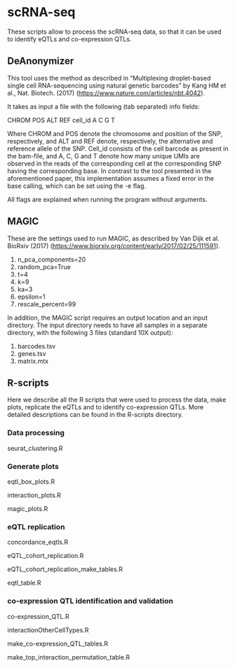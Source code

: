 # scRNA-seq

These scripts allow to process the scRNA-seq data, so that it can be used to identify eQTLs and co-expression QTLs.

## DeAnonymizer

This tool uses the method as described in “Multiplexing droplet-based single cell RNA-sequencing using natural genetic barcodes” by Kang HM et al., Nat. Biotech. (2017) (<https://www.nature.com/articles/nbt.4042>).

It takes as input a file with the following (tab separated) info fields:

CHROM 	POS 	ALT 	REF	 cell_id 	A 	C	 G 	T

Where CHROM and POS denote the chromosome and position of the SNP, respectively, and ALT and REF denote, respectively, the alternative and reference allele of the SNP. Cell_id consists of the cell barcode as present in the bam-file, and A, C, G and T denote how many unique UMIs are observed in the reads of the corresponding cell at the corresponding SNP having the corresponding base.
In contrast to the tool presented in the aforementioned paper, this implementation assumes a fixed error in the base calling, which can be set using the -e flag.

All flags are explained when running the program without arguments.

## MAGIC

These are the settings used to run MAGIC, as described by Van Dijk et al. BioRxiv (2017) (<https://www.biorxiv.org/content/early/2017/02/25/111591>).
1. n_pca_components=20
2. random_pca=True
3. t=4
4. k=9
5. ka=3
6. epsilon=1
7. rescale_percent=99

In addition, the MAGIC script requires an output location and an input directory. The input directory needs to have all samples in a separate directory, with the following 3 files (standard 10X output):
1. barcodes.tsv
2. genes.tsv
3. matrix.mtx

## R-scripts

Here we describe all the R scripts that were used to process the data, make plots, replicate the eQTLs and to identify co-expression QTLs. More detailed descriptions can be found in the R-scripts directory.

### Data processing
seurat_clustering.R

### Generate plots
eqtl_box_plots.R

interaction_plots.R

magic_plots.R

### eQTL replication
concordance_eqtls.R

eQTL_cohort_replication.R

eQTL_cohort_replication_make_tables.R

eqtl_table.R

### co-expression QTL identification and validation
co-expression_QTL.R

interactionOtherCellTypes.R

make_co-expression_QTL_tables.R

make_top_interaction_permutation_table.R

